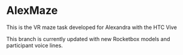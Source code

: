 # AlexMaze
This is the VR maze task developed for Alexandra with the HTC Vive

This branch is currently updated with new Rocketbox models and participant voice lines.
